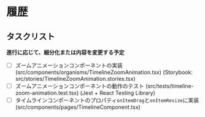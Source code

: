 # 履歴
## タスクリスト

**進行に応じて、細分化または内容を変更する予定**
- [ ] ズームアニメーションコンポーネントの実装 (src/components/organisms/TimelineZoomAnimation.tsx) (Storybook: src/stories/TimelineZoomAnimation.stories.tsx)
- [ ] ズームアニメーションコンポーネントの動作のテスト (src/tests/timeline-zoom-animation.test.tsx) (Jest + React Testing Library)
- [ ] タイムラインコンポーネントのプロパティ`onItemDrag`と`onItemResize`に実装(src/components/pages/TimelineComponent.tsx)
